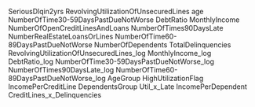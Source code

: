 SeriousDlqin2yrs
RevolvingUtilizationOfUnsecuredLines
age
NumberOfTime30-59DaysPastDueNotWorse
DebtRatio
MonthlyIncome
NumberOfOpenCreditLinesAndLoans
NumberOfTimes90DaysLate
NumberRealEstateLoansOrLines
NumberOfTime60-89DaysPastDueNotWorse
NumberOfDependents
TotalDelinquencies
RevolvingUtilizationOfUnsecuredLines_log
MonthlyIncome_log
DebtRatio_log
NumberOfTime30-59DaysPastDueNotWorse_log
NumberOfTimes90DaysLate_log
NumberOfTime60-89DaysPastDueNotWorse_log
AgeGroup
HighUtilizationFlag
IncomePerCreditLine
DependentsGroup
Util_x_Late
IncomePerDependent
CreditLines_x_Delinquencies